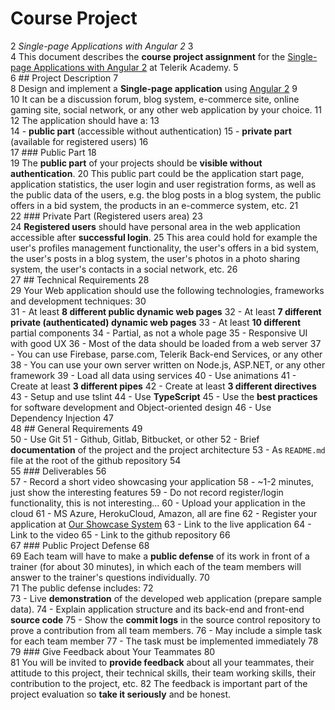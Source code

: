 # Course Project
2	_Single-page Applications with Angular 2_
3	
4	This document describes the **course project assignment** for the [Single-page Applications with Angular 2](telerikacademy.com/courses/courses/Details/391) at Telerik Academy.
5	
6	## Project Description
7	
8	Design and implement a **Single-page application** using [Angular 2](https://angular.io/)
9	
10	It can be a discussion forum, blog system, e-commerce site, online gaming site, social network, or any other web application by your choice.
11	
12	The application should have a:
13	
14	- **public part** (accessible without authentication)
15	- **private part** (available for registered users)
16	
17	### Public Part
18	
19	The **public part** of your projects should be **visible without authentication**.
20	This public part could be the application start page, application statistics, the user login and user registration forms, as well as the public data of the users, e.g. the blog posts in a blog system, the public offers in a bid system, the products in an e-commerce system, etc.
21	
22	### Private Part (Registered users area)
23	
24	**Registered users** should have personal area in the web application accessible after **successful login**.
25	This area could hold for example the user's profiles management functionality, the user's offers in a bid system, the user's posts in a blog system, the user's photos in a photo sharing system, the user's contacts in a social network, etc.
26	
27	## Technical Requirements
28	
29	Your Web application should use the following technologies, frameworks and development techniques:
30	
31	- At least **8 different public dynamic web pages**
32	- At least **7 different private (authenticated) dynamic web pages**
33	- At least **10 different** partial components
34	  - Partial, as not a whole page
35	- Responsive UI with good UX
36	- Most of the data should be loaded from a web server
37	  - You can use Firebase, parse.com, Telerik Back-end Services, or any other
38	  - You can use your own server written on Node.js, ASP.NET, or any other framework
39	- Load all data using services
40	- Use animations
41	- Create at least **3 different pipes**
42	- Create at least **3 different directives**
43	- Setup and use tslint
44	- Use **TypeScript**
45	- Use the **best practices** for software development and Object-oriented design
46	- Use Dependency Injection
47	
48	##  General Requirements
49	
50	- Use Git
51	  - Github, Gitlab, Bitbucket, or other
52	- Brief **documentation** of the project and the project architecture
53	  - As `README.md` file at the root of the github repository
54	
55	### Deliverables
56	
57	- Record a short video showcasing your application
58	  - ~1-2 minutes, just show the interesting features
59	  - Do not record register/login functionality, this is not interesting...
60	- Upload your application in the cloud
61	  - MS Azure, HerokuCloud, Amazon, all are fine
62	- Register your application at [Our Showcase System](http://best.telerikacademy.com)
63	  - Link to the live application
64	  - Link to the video
65	  - Link to the github repository
66	
67	### Public Project Defense
68	
69	Each team will have to make a **public defense** of its work in front of a trainer (for about 30 minutes), in which each of the team members will answer to the trainer's questions individually.
70	
71	The public defense includes:
72	
73	- Live **demonstration** of the developed web application (prepare sample data).
74	- Explain application structure and its back-end and front-end **source code**
75	- Show the **commit logs** in the source control repository to prove a contribution from all team members.
76	- May include a simple task for each team member
77	  - The task must be implemented immediately
78	
79	### Give Feedback about Your Teammates
80	
81	You will be invited to **provide feedback** about all your teammates, their attitude to this project, their technical skills, their team working skills, their contribution to the project, etc.
82	The feedback is important part of the project evaluation so **take it seriously** and be honest.
